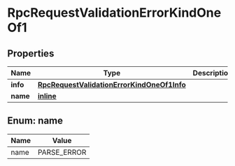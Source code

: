 
# RpcRequestValidationErrorKindOneOf1

## Properties
| Name | Type | Description | Notes |
| ------------ | ------------- | ------------- | ------------- |
| **info** | [**RpcRequestValidationErrorKindOneOf1Info**](RpcRequestValidationErrorKindOneOf1Info.md) |  |  |
| **name** | [**inline**](#Name) |  |  |


<a id="Name"></a>
## Enum: name
| Name | Value |
| ---- | ----- |
| name | PARSE_ERROR |




